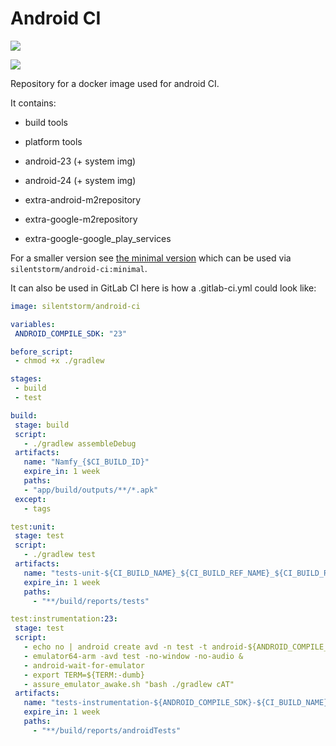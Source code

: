 # Android CI
[![](https://images.microbadger.com/badges/image/silentstorm/android-ci.svg)](https://microbadger.com/images/silentstorm/android-ci "Get your own image badge on microbadger.com")

[![](https://images.microbadger.com/badges/version/silentstorm/android-ci.svg)](https://microbadger.com/images/silentstorm/android-ci "Get your own version badge on microbadger.com")

Repository for a docker image used for android CI.

It contains:
 - build tools
 - platform tools

 - android-23 (+ system img)
 - android-24 (+ system img)

 - extra-android-m2repository
 - extra-google-m2repository
 - extra-google-google_play_services

For a smaller version see [the minimal version](./minimal) which can be used via `silentstorm/android-ci:minimal`.

It can also be used in GitLab CI here is how a .gitlab-ci.yml  could look like:

```YAML
image: silentstorm/android-ci

variables:
 ANDROID_COMPILE_SDK: "23"

before_script:
 - chmod +x ./gradlew

stages:
 - build
 - test

build:
 stage: build
 script:
   - ./gradlew assembleDebug
 artifacts:
   name: "Namfy_{$CI_BUILD_ID}"
   expire_in: 1 week
   paths:
   - "app/build/outputs/**/*.apk"
 except:
   - tags

test:unit:
 stage: test
 script:
   - ./gradlew test
 artifacts:
   name: "tests-unit-${CI_BUILD_NAME}_${CI_BUILD_REF_NAME}_${CI_BUILD_REF}"
   expire_in: 1 week
   paths:
     - "**/build/reports/tests"

test:instrumentation:23:
 stage: test
 script:
   - echo no | android create avd -n test -t android-${ANDROID_COMPILE_SDK} --abi google_apis/armeabi-v7a
   - emulator64-arm -avd test -no-window -no-audio &
   - android-wait-for-emulator
   - export TERM=${TERM:-dumb}
   - assure_emulator_awake.sh "bash ./gradlew cAT"
 artifacts:
   name: "tests-instrumentation-${ANDROID_COMPILE_SDK}-${CI_BUILD_NAME}"
   expire_in: 1 week
   paths:
     - "**/build/reports/androidTests"
```
